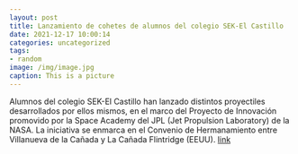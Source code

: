 ```yaml
---
layout: post
title: Lanzamiento de cohetes de alumnos del colegio SEK-El Castillo
date: 2021-12-17 10:00:14
categories: uncategorized
tags:
- random
image: /img/image.jpg
caption: This is a picture
---
```

Alumnos del colegio SEK-El Castillo han lanzado distintos proyectiles desarrollados por ellos mismos, en el marco del Proyecto de Innovación promovido por la Space Academy del JPL (Jet Propulsion Laboratory) de la NASA. La iniciativa se enmarca en el Convenio de Hermanamiento entre Villanueva de la Cañada y La Cañada Flintridge (EEUU).  [link](https://www.ayto-villacanada.es/tu-ayuntamiento/lanzamiento-de-cohetes-de-alumnos-del-colegio-sek-el-castillo/)
